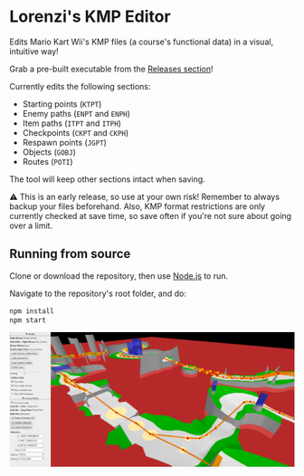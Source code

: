 # Lorenzi's KMP Editor

Edits Mario Kart Wii's KMP files (a course's functional data) in a visual, intuitive way!

Grab a pre-built executable from the [Releases section](https://github.com/hlorenzi/kmp-editor/releases)!

Currently edits the following sections:
- Starting points (`KTPT`)
- Enemy paths (`ENPT` and `ENPH`)
- Item paths (`ITPT` and `ITPH`)
- Checkpoints (`CKPT` and `CKPH`)
- Respawn points (`JGPT`)
- Objects (`GOBJ`)
- Routes (`POTI`)

The tool will keep other sections intact when saving.

:warning: This is an early release, so use at your own risk! Remember to always backup your files
beforehand. Also, KMP format restrictions are only currently checked at save time, so save often
if you're not sure about going over a limit.

## Running from source

Clone or download the repository, then use [Node.js](https://nodejs.org) to run.

Navigate to the repository's root folder, and do:

```
npm install
npm start
```

![Screenshot](/doc/screenshot1.png)
